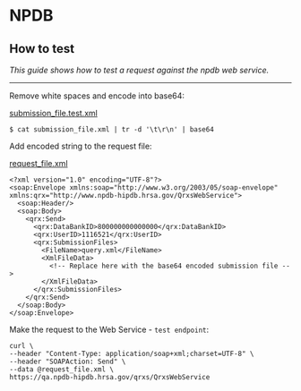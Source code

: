 NPDB
====

How to test
-----------
*This guide shows how to test a request against the npdb web service.*

***
	
Remove white spaces and encode into base64:

[submission_file.test.xml](https://raw2.github.com/samsongz/NPDB_Sample_Files/master/QRXS_PDS_Enrollment_Sample_Files/submission_file.test.xml)

    $ cat submission_file.xml | tr -d '\t\r\n' | base64
    
Add encoded string to the request file:    

[request_file.xml](https://raw2.github.com/samsongz/NPDB_Sample_Files/master/request_file.xml)

    <?xml version="1.0" encoding="UTF-8"?>
    <soap:Envelope xmlns:soap="http://www.w3.org/2003/05/soap-envelope" 
    xmlns:qrx="http://www.npdb-hipdb.hrsa.gov/QrxsWebService">
      <soap:Header/> 
      <soap:Body>
        <qrx:Send> 
          <qrx:DataBankID>800000000000000</qrx:DataBankID>
          <qrx:UserID>1116521</qrx:UserID>
          <qrx:SubmissionFiles>
            <FileName>query.xml</FileName>
            <XmlFileData>
              <!-- Replace here with the base64 encoded submission file -->
            </XmlFileData>
          </qrx:SubmissionFiles>
        </qrx:Send>
      </soap:Body> 
    </soap:Envelope>
    
Make the request to the Web Service - `test endpoint`:

    curl \
    --header "Content-Type: application/soap+xml;charset=UTF-8" \
    --header "SOAPAction: Send" \
    --data @request_file.xml \
    https://qa.npdb-hipdb.hrsa.gov/qrxs/QrxsWebService
